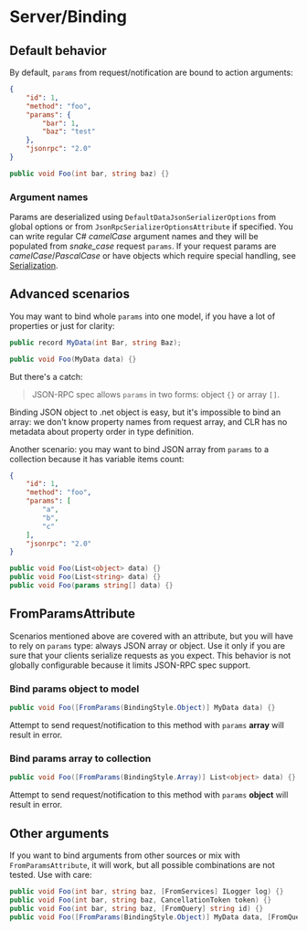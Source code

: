 # Server/Binding

## Default behavior

By default, `params` from request/notification are bound to action arguments:

```json
{
    "id": 1,
    "method": "foo",
    "params": {
        "bar": 1,
        "baz": "test"
    },
    "jsonrpc": "2.0"
}
```

```cs
public void Foo(int bar, string baz) {}
```

### Argument names

Params are deserialized using `DefaultDataJsonSerializerOptions` from global options or from `JsonRpcSerializerOptionsAttribute` if specified.
You can write regular C# *camelCase* argument names and they will be populated from *snake_case* request `params`.
If your request params are *camelCase*/*PascalCase* or have objects which require special handling, see [Serialization](serialization).


## Advanced scenarios

You may want to bind whole `params` into one model, if you have a lot of properties or just for clarity:

```cs
public record MyData(int Bar, string Baz);

public void Foo(MyData data) {}
```

But there's a catch:

> JSON-RPC spec allows `params` in two forms: object `{}` or array `[]`.

Binding JSON object to .net object is easy, but it's impossible to bind an array: we don't know property names from request array,
and CLR has no metadata about property order in type definition.

Another scenario: you may want to bind JSON array from `params` to a collection because it has variable items count:

```json
{
    "id": 1,
    "method": "foo",
    "params": [
        "a",
        "b",
        "c"
    ],
    "jsonrpc": "2.0"
}
```

```cs
public void Foo(List<object> data) {}
public void Foo(List<string> data) {}
public void Foo(params string[] data) {}
```

## FromParamsAttribute

Scenarios mentioned above are covered with an attribute, but you will have to rely on `params` type: always JSON array or object.
Use it only if you are sure that your clients serialize requests as you expect.
This behavior is not globally configurable because it limits JSON-RPC spec support.

### Bind params object to model

```cs
public void Foo([FromParams(BindingStyle.Object)] MyData data) {}
```

Attempt to send request/notification to this method with `params` **array** will result in error.

### Bind params array to collection

```cs
public void Foo([FromParams(BindingStyle.Array)] List<object> data) {}
```

Attempt to send request/notification to this method with `params` **object** will result in error.

## Other arguments

If you want to bind arguments from other sources or mix with `FromParamsAttribute`, it will work, but all possible combinations are not tested. Use with care:

```cs
public void Foo(int bar, string baz, [FromServices] ILogger log) {}
public void Foo(int bar, string baz, CancellationToken token) {}
public void Foo(int bar, string baz, [FromQuery] string id) {}
public void Foo([FromParams(BindingStyle.Object)] MyData data, [FromQuery] string id) {}
```
